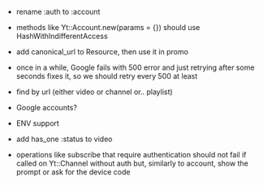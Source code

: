 * rename :auth to :account

* methods like Yt::Account.new(params = {}) should use HashWithIndifferentAccess
* add canonical_url to Resource, then use it in promo

* once in a while, Google fails with 500 error and just retrying after some
seconds fixes it, so we should retry every 500 at least

* find by url (either video or channel or.. playlist)
* Google accounts?
* ENV support

* add has_one :status to video

* operations like subscribe that require authentication should not fail if
called on Yt::Channel without auth but, similarly to account, show the prompt
or ask for the device code
